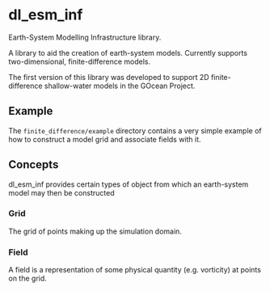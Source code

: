 # dl_esm_inf
Earth-System Modelling Infrastructure library.

A library to aid the creation of earth-system models. Currently
supports two-dimensional, finite-difference models.

The first version of this library was developed to support 2D finite-
difference shallow-water models in the GOcean Project.

## Example ##

The `finite_difference/example` directory contains a very simple example
of how to construct a model grid and associate fields with it.

## Concepts ##

dl_esm_inf provides certain types of object from which an earth-system
model may then be constructed

### Grid ###

The grid of points making up the simulation domain.

### Field ###

A field is a representation of some physical quantity (e.g. vorticity)
at points on the grid.
